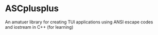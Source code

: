 # ASCplusplus
An amatuer library for creating TUI applications using ANSI escape codes and iostream in C++ (for learning)
